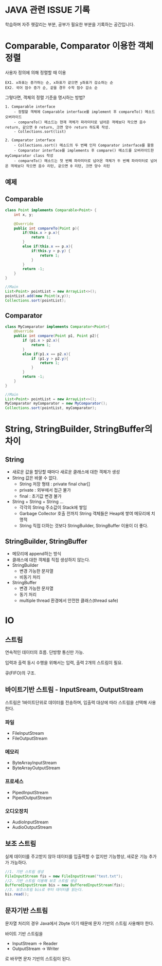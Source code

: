 # JAVA 관련 ISSUE 기록
학습하며 자주 헷갈리는 부분, 공부가 필요한 부분을 기록하는 공간입니다.

# Comparable, Comparator 이용한 객체 정렬
사용자 정의에 의해 정렬할 때 이용

	EX1. x좌표는 증가하는 순, x좌표가 같으면 y좌표가 감소하는 순
    EX2. 국어 점수 증가 순, 같을 경우 수학 점수 감소 순

그렇다면, 객체의 정렬 기준을 명시하는 방법?

	1. Comparable interface
		- 정렬할 객체에 Comparable interface를 implement 후 compareTo() 메소드 오버라이드
		- compareTo() 메소드는 현재 객체가 파라미터로 넘어온 객체보다 작으면 음수 return, 같으면 0 return, 크면 양수 return 하도록 작성.
		- Collections.sort(list) 
		
	2. Comparator interface
		- Collections.sort() 메소드의 두 번째 인자 Comparator interface를 활용
		- Comparator interface를 implements 후 compare() 메소드를 오버라이드한 myComparator class 작성
		- compareTo() 메소드는 첫 번째 파라미터로 넘어온 객체가 두 번째 파라미터로 넘어온 객체보다 작으면 음수 리턴, 같으면 0 리턴, 크면 양수 리턴

## 예제
## Comparable
```java
class Point implements Comparable<Point> {
	int x, y;
    
    @Override
    public int compareTo(Point p){
    	if(this.x > p.x){
        	return 1;
        }
        else if(this.x == p.x){
        	if(this.y > p.y) {
            	return 1;
            }
        }
        return -1;
    }
}

//Main
List<Point> pointList = new ArrayList<>();
pointList.add(new Point(x,y));
Collections.sort(pointList);
```

## Comparator
```java
class MyComparator implements Comparator<Point>{
	@Override
    public int compare(Point p1, Point p2){
    	if (p1.x > p2.x){
        	return 1;
        }
        else if(p1.x == p2.x){
        	if (p1.y > p2.y){
            	return 1;
            }
        }
        return -1;
    }
}

//Main
List<Point> pointList = new ArrayList<>();
MyComparator myComparator = new MyComparator();
Collections.sort(pointList, myComparator);
```

# String, StringBuilder, StringBuffer의 차이
## String
* 새로운 값을 할당할 때마다 새로운 클래스에 대한 객체가 생성
* String 값은 바꿀 수 없다.
	* String 저장 형태 : private final char[]
	* private : 외부에서 접근 불가
	* final : 초기값 변경 불가
* String + String + String ...
	* 각각의 String 주소값이 Stack에 쌓임
	* Garbage Collector 호출 전까지 String 객체들은 Heap에 쌓여 메모리에 치명적
	* String 직접 더하는 것보다 StringBuilder, StringBuffer 이용이 더 좋다.

## StringBuilder, StringBuffer
* 메모리에 append하는 방식
* 클래스에 대한 객체를 직접 생성하지 않는다.
* StringBuilder
	* 변경 가능한 문자열
	* 비동기 처리
* StringBuffer
	* 변경 가능한 문자열
	* 동기 처리
	* multiple thread 환경에서 안전한 클래스(thread safe)
	

# IO
## 스트림
연속적인 데이터의 흐름. 단방향 통신만 가능.

입력과 출력 동시 수행을 위해서는 입력, 출력 2개의 스트림이 필요.

큐(FIFO)의 구조.

## 바이트기반 스트림 - InputSream, OutputStream
스트림은 1바이트단위로 데이터를 전송하며, 입출력 대상에 따라 스트림을 선택해 사용한다.

### 파일
* FileInputStream
* FileOutputStream

### 메모리
* ByteArrayInputStream
* ByteArrayOutputStream

### 프로세스
* PipedInputStream
* PipedOutputStream

### 오디오장치
* AudioInputStream
* AudioOutputStream

## 보조 스트림
실제 데이터를 주고받지 않아 데이터를 입출력할 수 없지만 기능향상, 새로운 기능 추가가 가능하다.

````java
//1. 기반 스트림 생성
FileInputStream fis = new FileInputStream("test.txt");
//2. 기반 스트림 이용해 보조 스트림 생성
BufferedInputStream bis = new BufferedInputStream(fis);
//3. 보조스트림 bis로 부터 데이터를 읽는다.
bis.read();
````

## 문자기반 스트림
문자열 처리의 경우 Java에서 2byte 이기 때문에 문자 기반의 스트림 사용해야 한다.

바이트 기반 스트림을
* InputStream -> Reader
* OutputStream -> Writer

로 바꾸면 문자 기반의 스트림이 된다.